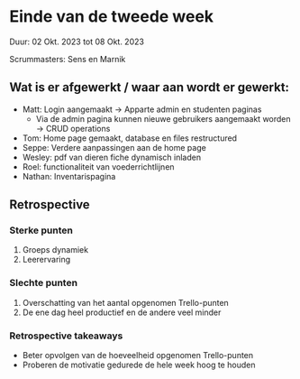 # Einde van de tweede week 

Duur: 02 Okt. 2023 tot 08 Okt. 2023

Scrummasters: Sens en Marnik

## Wat is er afgewerkt / waar aan wordt er gewerkt:
* Matt: Login aangemaakt -> Apparte admin en studenten paginas
  * Via de admin pagina kunnen nieuwe gebruikers aangemaakt worden -> CRUD operations
* Tom: Home page gemaakt, database en files restructured 
* Seppe: Verdere aanpassingen aan de home page
* Wesley: pdf van dieren fiche dynamisch inladen 
* Roel: functionaliteit van voederrichtlijnen
* Nathan: Inventarispagina

## Retrospective
### Sterke punten
1. Groeps dynamiek
2. Leerervaring

### Slechte punten
1. Overschatting van het aantal opgenomen Trello-punten
2. De ene dag heel productief en de andere veel minder 

### Retrospective takeaways
* Beter opvolgen van de hoeveelheid opgenomen Trello-punten
* Proberen de motivatie gedurede de hele week hoog te houden

